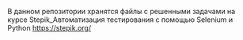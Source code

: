 В данном репозитории хранятся файлы с решенными задачами на курсе Stepik_Автоматизация тестирования с помощью Selenium и Python
https://stepik.org/

